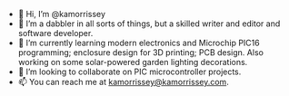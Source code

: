 - 👋 Hi, I’m @kamorrissey
- 👀 I’m a dabbler in all sorts of things, but a skilled writer and editor and software developer.
- 🌱 I’m currently learning modern electronics and Microchip PIC16 programming; enclosure design for 3D printing; PCB design.
Also working on some solar-powered garden lighting decorations.
- 💞️ I’m looking to collaborate on PIC microcontroller projects.
- 📫 You can reach me at kamorrissey@kamorrissey.com.

<!---
kamorrissey/kamorrissey is a ✨ special ✨ repository because its `README.md` (this file) appears on your GitHub profile.
You can click the Preview link to take a look at your changes.
--->
